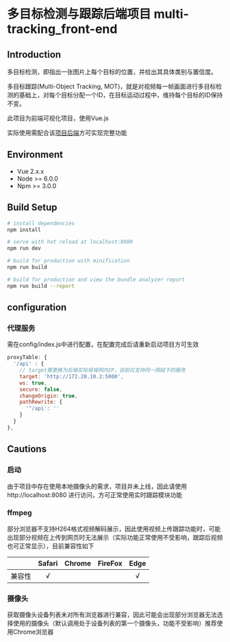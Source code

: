 # 多目标检测与跟踪后端项目 multi-tracking_front-end

## Introduction

多目标检测，即指出一张图片上每个目标的位置，并给出其具体类别与置信度。

多目标跟踪(Multi-Object Tracking, MOT)，就是对视频每一帧画面进行多目标检测的基础上，对每个目标分配一个ID，在目标运动过程中，维持每个目标的ID保持不变。

此项目为前端可视化项目，使用Vue.js

实际使用需配合该[项目后端](https://github.com/multi-object-tracking-meiya-ai/multi-tracking_back-end)方可实现完整功能

## Environment

+ Vue 2.x.x
+ Node >= 6.0.0
+ Npm >= 3.0.0

## Build Setup

``` bash
# install dependencies
npm install

# serve with hot reload at localhost:8080
npm run dev

# build for production with minification
npm run build

# build for production and view the bundle analyzer report
npm run build --report
```

## configuration

### 代理服务

需在config/index.js中进行配置，在配置完成后请重新启动项目方可生效

```javascript
proxyTable: {
  '/api' : {
    // target需更换为后端实际局域网内IP，目前仅支持同一网段下的服务
    target: 'http://172.20.10.2:5000',
    ws: true,
    secure: false,
    changeOrigin: true,
    pathRewrite: {
      '^/api': ''
    }
  }
},
```

## Cautions

### 启动

由于项目中存在使用本地摄像头的需求，项目并未上线，因此请使用 http://localhost:8080 进行访问，方可正常使用实时跟踪模块功能

### ffmpeg

部分浏览器不支持H264格式视频解码展示，因此使用视频上传跟踪功能时，可能出现部分视频在上传到网页时无法展示（实际功能正常使用不受影响，跟踪后视频也可正常显示），目前兼容性如下

|        | Safari | Chrome | FireFox | Edge |
| :----: | :----: | :----: | :-----: | :--: |
| 兼容性 |   √    |        |         |  √   |

### 摄像头

获取摄像头设备列表未对所有浏览器进行兼容，因此可能会出现部分浏览器无法选择使用的摄像头（默认调用处于设备列表的第一个摄像头，功能不受影响）推荐使用Chrome浏览器
